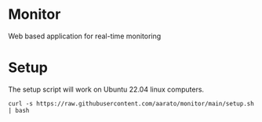 # Monitor
Web based application for real-time monitoring

# Setup
The setup script will work on Ubuntu 22.04 linux computers.
```
curl -s https://raw.githubusercontent.com/aarato/monitor/main/setup.sh | bash
```
